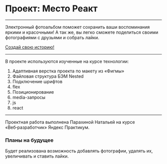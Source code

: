 # Проект: Место Реакт

***

Электронный фотоальбом поможет сохранить ваши воспоминания яркими и красочными! 
А так же, вы легко сможете поделиться своими фотографиями с друзьями и собрать лайки.


[Создай свою историю!](#)

***

В проекте используются изученные на курсе технологии:
1. Адаптивная верстка проекта по макету из «Фигмы»
2. Файловая структура БЭМ Nested
3. Подключение шрифтов
4. flex
5. Позиционирование
6. media-запросы
7. js
8. react

***

Проектная работа выполнена Парахиной Натальей на курсе «Веб‑разработчик» Яндекс Практикум.

### Планы на будущее
Будет реализована возможность добавлять фотографии, удалять их, увеличивать и ставить лайки.
